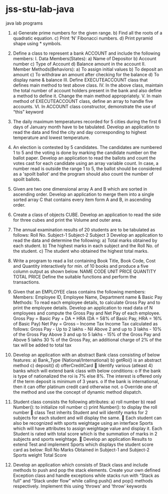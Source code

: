 # jss-stu-lab-java
java lab programs
1. a) Generate prime numbers for the given range.
b) Find all the roots of a quadratic equation.
c) Print ‘N’ Fibonacci numbers.
d) Print pyramid shape using * symbols.


2. Define a class to represent a bank ACCOUNT and include the following 
members:
I. Data Members(States):
a) Name of Depositor
b) Account number
c) Type of Account
d) Balance amount in the account
II. Member Methods(Behaviors):
a) To assign initial values 
b) To deposit an amount 
c) To withdraw an amount after checking for the balance
d) To display name & balance
III. Define EXECUTEACCOUNT class that defines main method to test 
above class.
IV. In the above class, maintain the total number of account holders 
present in the bank and also define a method to define it. Change the 
main method appropriately.
V. In main method of EXECUTEACCOUNT class, define an array to 
handle five accounts.
VI. In ACCOUNT class constructor, demonstrate the use of “this” 
keyword


3. The daily maximum temperatures recorded for 5 cities during the first 6 days 
of January month have to be tabulated. Develop an application to read the 
data and find the city and day corresponding to highest temperature and 
lowest temperature.


4. An election is contested by 5 candidates. The candidates are numbered 1 to 5 
and the voting is done by marking the candidate number on the ballot paper. 
Develop an application to read the ballots and count the votes cast for each 
candidate using an array variable count. In case, a number read is outside the 
range 1 to 5, the ballot should be considered as a 'spoilt ballot' and the 
program should also count the number of spoilt ballots.


5. Given are two one dimensional array A and B which are sorted in ascending 
order. Develop an application to merge them into a single sorted array C that 
contains every item form A and B, in ascending order.

6. Create a class of objects CUBE. Develop an application to read the side for 
three cubes and print the Volume and outer area.

7. The annual examination results of 20 students are to be tabulated as follows:
Roll No. Subject-1 Subject-2 Subject 3
Develop an application to read the data and determine the following:
a) Total marks obtained by each student.
b) The highest marks in each subject and the Roll No. of the student.
c) The student who obtained the highest total marks.

8. Write a program to read a list containing Book Title, Book Code, Cost and 
Quantity interactively for min. of 10 books and produce a five column output 
as shown below.
NAME CODE UNIT PRICE QUANTITY TOTAL PRICE
Define the suitable functions and perform the transactions.

9. Given that an EMPLOYEE class contains the following members:
Members: Employee ID, Employee Name, Department name & Basic Pay
Methods: To read each employee details, to calculate Gross Pay and to print 
the employee details. Develop an application to read data of N employees 
and compute the Gross Pay and Net Pay of each employee.
Gross Pay = Basic Pay + DA + HRA (DA = 58% of Basic Pay, HRA = 
16% of Basic Pay)
Net Pay = Gross – Income Tax
Income Tax calculated as follows:
Gross Pay - Up to 2 lakhs - Nil 
Above 2 and up to 3 lakhs - 10% of the Gross Pay
Above 3 and up to 5 lakhs - 15% of the Gross Pay and 
Above 5 lakhs 30 % of the Gross Pay, an additional charge of 2% of the tax 
will be added to total tax

10. Develop an application with an abstract Bank class consisting of below 
features:
a) Bank_Type (National/International)
b) getRoi() is an abstract method
c) deposit()
d) offerCreditCard
 Identify various (atleast 4) banks which will extend bank class with below 
conditions:
o If the bank is type of nationalized the roi is 7% else 8%. The interest is 
offered only if the term deposit is minimum of 3 years.
o If the bank is international, then it can offer platinum credit card 
otherwise not.
o Override one of the method and use the concept of dynamic method 
dispatch.

11. Student class consists the following attributes:
a) roll number
b) read Number(): to initialize roll number
c) print Number(): to display the roll number
 class Test inherits Student and will identify marks for 2 subjects for each 
student and will display the same.
 Each student can also be recognized with sports weightage using an 
interface Sports which will have attributes to assign weightage value and 
display it. Each Student is rated with total score which is the summation of 
marks in 2 subjects and sports weightage.
 Develop an application Results to extend Test and implement Sports 
which displays the student score card as below:
Roll No
Marks Obtained in Subject-1 and Subject-2
Sports weight
Total Score

12. Develop an application which consists of Stack class and include methods to 
push and pop the stack elements. Create your own defined Exception class 
and handle exceptions while stacks run with “Stack as full” and “Stack under 
flow” while calling push() and pop() methods respectively. Implement this 
using ‘throws’ and ‘throw’ keywords
